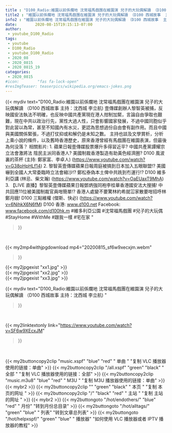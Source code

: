 ```yaml
---
title : "D100_Radio:維園以前係爛地 沈常福馬戲團在維園演 兒子的大玩偶解讀 （D100 西城故事  主持：沈西城 李立航) "
title2 : "維園以前係爛地 沈常福馬戲團在維園演 兒子的大玩偶解讀 （D100 西城故事  主持：沈西城 李立航) "
info2 : "維園以前係爛地 沈常福馬戲團在維園演 兒子的大玩偶解讀 （D100 西城故事  主持：沈西城 李立航)  壹傳媒創辦人黎智英被捕，反映國安法執法不明確，也反映中國共產黨現在港人拑制加緊，言論自由爭取也艱難，現在中共以政治行先，黨性大過人性，只會影響國家發展，不過中國同胞似乎對此習以為常，甚至不知國內有水災，更認為思想過份自由會有副作用。而且中國與美國關係緊張，不過打仗抑或和解仍是未知之數。    主持也談及文學賞析，分析上乘小說的條件，以及舊時香港歷史，原來香港曾經有馬戲團在維園表演，但最後為何没落？  相關影片: 1. 蘋果日報壹傳媒股票爆升多得習近平? 中國共產黨譚耀宗立法會激將法 陰民主派同香港人? 美國制裁香港製造有助黃色經濟圈? D100 風波裏的茶杯 (主持: 鄭家富、李卓人) (https://www.youtube.com/watch?v=G38oHpHLf14) 2. 黎智英壹傳媒蘋果日報周庭被搞到日本加入五眼聯盟!? 美國嚇到全國人大常委臨時立法會縮沙!? 鄭松泰偽本土俾中共跣到冇運行!?  D100 維多利亞講 (林忌、柴文瀚) (https://www.youtube.com/watch?v=OaEUaxT9MhA) 3. 【LIVE 直播】黎智英壹傳媒蘋果日報鄧炳強同袍李桂華香港國安法大搜捕! 中共回應11位被美國制裁官員咁簡單!? 香港人處變不要驚林約希就冚家散要咁招呼林鄭月娥!  D100 三點維權 (傑斯、快必) (https://www.youtube.com/watch?v=6NihkX6N6fM)  D100 香港: www.d100.net  Facebook: www.facebook.com/d100hk.m  #維多利亞公園 #沈常福馬戲團 #兒子的大玩偶 #StayHome #WithMe #跟我一樣 #宅在家 "
date:        2020-08-15T19:15:13-07:00
author:
 - youtube_D100_Radio
tags:
 - youtube
 - D100_Radio
 - youtube_D100_Radio
 - 2020_08
 - 2020_0815
 - 2020_0815_19
categories:
 - 2020_0815
#icon:        "fas fa-lock-open"
#resImgTeaser: teaserpics/wikipedia.org/emacs-jokes.png
---
```


{{< mydiv text="D100_Radio:維園以前係爛地 沈常福馬戲團在維園演 兒子的大玩偶解讀 （D100 西城故事  主持：沈西城 李立航)  壹傳媒創辦人黎智英被捕，反映國安法執法不明確，也反映中國共產黨現在港人拑制加緊，言論自由爭取也艱難，現在中共以政治行先，黨性大過人性，只會影響國家發展，不過中國同胞似乎對此習以為常，甚至不知國內有水災，更認為思想過份自由會有副作用。而且中國與美國關係緊張，不過打仗抑或和解仍是未知之數。    主持也談及文學賞析，分析上乘小說的條件，以及舊時香港歷史，原來香港曾經有馬戲團在維園表演，但最後為何没落？  相關影片: 1. 蘋果日報壹傳媒股票爆升多得習近平? 中國共產黨譚耀宗立法會激將法 陰民主派同香港人? 美國制裁香港製造有助黃色經濟圈? D100 風波裏的茶杯 (主持: 鄭家富、李卓人) (https://www.youtube.com/watch?v=G38oHpHLf14) 2. 黎智英壹傳媒蘋果日報周庭被搞到日本加入五眼聯盟!? 美國嚇到全國人大常委臨時立法會縮沙!? 鄭松泰偽本土俾中共跣到冇運行!?  D100 維多利亞講 (林忌、柴文瀚) (https://www.youtube.com/watch?v=OaEUaxT9MhA) 3. 【LIVE 直播】黎智英壹傳媒蘋果日報鄧炳強同袍李桂華香港國安法大搜捕! 中共回應11位被美國制裁官員咁簡單!? 香港人處變不要驚林約希就冚家散要咁招呼林鄭月娥!  D100 三點維權 (傑斯、快必) (https://www.youtube.com/watch?v=6NihkX6N6fM)  D100 香港: www.d100.net  Facebook: www.facebook.com/d100hk.m  #維多利亞公園 #沈常福馬戲團 #兒子的大玩偶 #StayHome #WithMe #跟我一樣 #宅在家 "
>}}
<br>


{{< my2mp4withjpgdownload mp4="20200815_sf6w9xecxjm.webm"
>}}

{{< my2jpgexist "xx1.jpg" >}}<br>
{{< my2jpgexist "xx2.jpg" >}}<br>
{{< my2jpgexist "xx3.jpg" >}}<br>



{{< mydiv text="D100_Radio:維園以前係爛地 沈常福馬戲團在維園演 兒子的大玩偶解讀 （D100 西城故事  主持：沈西城 李立航) "
>}}
<br>

{{< my2linktextonly link="https://www.youtube.com/watch?v=SF6w9XEcxJM"
>}}


<br>

{{< my2buttoncopy2clip "music.xspf"        "blue"   "red"    " 单曲 "  "复制 VLC 播放器使用的链接：单曲" >}} {{< my2buttoncopy2clip "/all.xspf"         "green"  "black"  " 全部 "  "复制 VLC 播放器使用的链接：全部" >}} {{< my2buttoncopy2clip "music.m3u8"        "blue"   "red"    " M3U  "    "复制 M3U 播放器使用的链接：单曲" >}} {{< mybr2 >}} {{< my2buttoncopy2clip ""                  "green"  "black"  " 本页 "    "复制 本页的网址 " >}} {{< my2buttoncopy2clip "/"                 "black"  "red"    " 主站 "    "复制 主站的网址 " >}} {{< mybr2 >}} {{< my2buttongoto      "/hot/endothers/"   "blue"   "red"    " 月份"   "转到月份总目录" >}} {{< my2buttongoto      "/hot/alltags/"     "green"  "blue"   " 列表"   "转到文章总列表" >}} {{< my2buttongoto      "/hot/helpxspf/"    "green"  "blue"   " 播放器" "如何使用 VLC 播放器或者 IPTV 播放器的教程" >}} 
